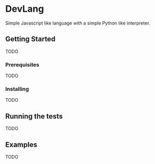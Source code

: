 # DevLang

Simple Javascript like language with a simple Python like interpreter.

## Getting Started

TODO

### Prerequisites

TODO

### Installing

TODO

## Running the tests

TODO

## Examples

TODO